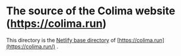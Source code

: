 # The source of the Colima website (https://colima.run)

This directory is the [Netlify base directory](https://docs.netlify.com/configure-builds/overview/) of [https://colima.run](https://colima.run/) .